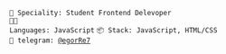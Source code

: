 <code>👷 Speciality: Student Frontend Delevoper</code><br>
<code>🧑‍💻 Languages: JavaScript</code>
<code>📦 Stack: JavaScript, HTML/CSS </code>
<code>💬 telegram: [@egorRe7](https://t.me/egorRe7)</code>  
